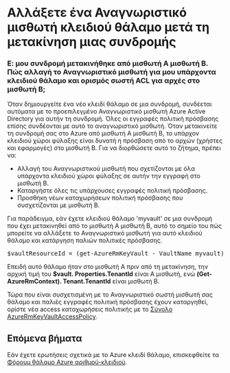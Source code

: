 <properties
    pageTitle="Αλλάξτε το Αναγνωριστικό μισθωτή κλειδιού θάλαμο μετά τη μετακίνηση μιας συνδρομής | Microsoft Azure"
    description="Μάθετε πώς μπορείτε να αλλάξετε το Αναγνωριστικό μισθωτή για ένα πλήκτρο θάλαμο μετά τη μετακίνηση μιας συνδρομής σε μια διαφορετική μισθωτή"
    services="key-vault"
    documentationCenter=""
    authors="amitbapat"
    manager="mbaldwin"
    tags="azure-resource-manager"/>

<tags
    ms.service="key-vault"
    ms.workload="identity"
    ms.tgt_pltfrm="na"
    ms.devlang="na"
    ms.topic="hero-article"
    ms.date="09/13/2016"
    ms.author="ambapat"/>

# <a name="change-a-key-vault-tenant-id-after-a-subscription-move"></a>Αλλάξετε ένα Αναγνωριστικό μισθωτή κλειδιού θάλαμο μετά τη μετακίνηση μιας συνδρομής
### <a name="q-my-subscription-was-moved-from-tenant-a-to-tenant-b-how-do-i-change-the-tenant-id-for-my-existing-key-vault-and-set-correct-acls-for-principals-in-tenant-b"></a>Ε: μου συνδρομή μετακινήθηκε από μισθωτή A μισθωτή B. Πώς αλλαγή το Αναγνωριστικό μισθωτή για μου υπάρχοντα κλειδιού θάλαμο και ορισμός σωστή ACL για αρχές στο μισθωτή B;

Όταν δημιουργείτε ένα νέο κλειδί θάλαμο σε μια συνδρομή, συνδέεται αυτόματα με το προεπιλεγμένο Αναγνωριστικό μισθωτή Azure Active Directory για αυτήν τη συνδρομή. Όλες οι εγγραφές πολιτική πρόσβασης επίσης συνδέονται με αυτό το αναγνωριστικό μισθωτή. Όταν μετακινείτε τη συνδρομή σας στο Azure από μισθωτή A μισθωτή B, το υπάρχον κλειδιού χώροι φύλαξης είναι δυνατή η πρόσβαση από το αρχών (χρήστες και εφαρμογές) στο μισθωτή B. Για να διορθώσετε αυτό το ζήτημα, πρέπει να:

- Αλλαγή του Αναγνωριστικού μισθωτή που σχετίζονται με όλα υπάρχοντα κλειδιού χώροι φύλαξης σε αυτήν την εγγραφή στο μισθωτή B.
- Καταργήστε όλες τις υπάρχουσες εγγραφές πολιτική πρόσβασης.
- Προσθήκη νέων καταχωρήσεων πολιτική πρόσβασης που συσχετίζονται με μισθωτή B.

Για παράδειγμα, εάν έχετε κλειδιού θάλαμο 'myvault' σε μια συνδρομή που έχει μετακινηθεί από το μισθωτή A μισθωτή B, αυτό το σημείο του πώς μπορείτε να αλλάξετε το Αναγνωριστικό μισθωτή για αυτό κλειδιού θάλαμο και κατάργηση παλιών πολιτικές πρόσβασης.

<pre>
$vaultResourceId = (get-AzureRmKeyVault - VaultName myvault). ResourceId $vault = Get-AzureRmResource – ResourceId $vaultResourceId - ExpandProperties $vault. Properties.TenantId = (Get-AzureRmContext). Tenant.TenantId $vault. Properties.AccessPolicies = @() σύνολο AzureRmResource - ResourceId $vaultResourceId-ιδιότητες $vault. Ιδιότητες
</pre>

Επειδή αυτό θάλαμο ήταν στο μισθωτή A πριν από τη μετακίνηση, την αρχική τιμή του **$vault. Properties.TenantId** είναι A μισθωτή, ενώ **(Get-AzureRmContext). Tenant.TenantId** είναι μισθωτή B.

Τώρα που είναι συσχετισμένη με το Αναγνωριστικό σωστή μισθωτή σας θάλαμο και παλιές εγγραφές πολιτική πρόσβασης έχουν καταργηθεί, ορίστε νέα access καταχωρήσεις πολιτικής με το [Σύνολο AzureRmKeyVaultAccessPolicy](https://msdn.microsoft.com/library/mt603625.aspx).

## <a name="next-steps"></a>Επόμενα βήματα

Εάν έχετε ερωτήσεις σχετικά με το Azure κλειδί θάλαμο, επισκεφθείτε τα [Φόρουμ θάλαμο Azure αριθμού-κλειδιού](https://social.msdn.microsoft.com/forums/azure/home?forum=AzureKeyVault).
